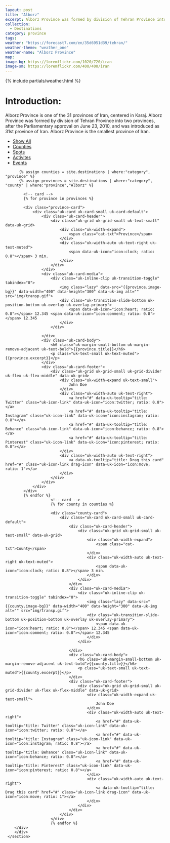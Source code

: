 ```yaml
---
layout: post
title: "Alborz"
excerpt: Alborz Province was formed by division of Tehran Province into two provinces, after the Parliamentary approval on June 23, 2010, and was introduced as 31st province of Iran. Alborz Province is the smallest province of Iran.
collection:
  - Destinations
category: province
tags:
weather: "https://forecast7.com/en/35d6951d39/tehran/"
weather-theme: "weather_one"
weather-name: "Alborz Province"
map:
image-bg: https://loremflickr.com/1020/720/iran
image-sm: https://loremflickr.com/400/400/iran
---
```

{% include partials/weather.html %}
# **Introduction:**

Alborz Province is one of the 31 provinces of Iran, centered in Karaj. Alborz Province was formed by division of Tehran Province into two provinces, after the Parliamentary approval on June 23, 2010, and was introduced as 31st province of Iran. Alborz Province is the smallest province of Iran.

<!--CARDS WRAPPER-->
<section class="uk-section uk-section-small uk-section-default uk-padding-remove-bottom" data-uk-filter="target: .js-filter">
    <div class="uk-container uk-container-expand uk-margin-large-bottom">
        <ul class="uk-subnav uk-subnav-pill">
            <li class="uk-active" data-uk-filter-control><a href="#">Show All</a></li>
            <li data-uk-filter-control=".province-card"><a href="#">Counties</a></li>
            <li data-uk-filter-control=".county-card"><a href="#">Spots</a></li>
            <li data-uk-filter-control=".city-card"><a href="#">Activites</a></li>
            <li data-uk-filter-control=".village-card"><a href="#">Events</a></li>
        </ul>
        <div class="uk-grid uk-grid-medium uk-child-width-1-2@s uk-child-width-1-3@m uk-child-width-1-4@l  uk-child-width-1-6@xl uk-grid-match js-filter" data-uk-grid="masonry: true" data-uk-sortable="handle: .drag-icon">
            
          {% assign counties = site.destinations | where:"category", "province" %}
          {% assign provinces = site.destinations | where:"category", "county" | where:"province","Alborz" %}

            <!-- card -->
            {% for province in provinces %}

            <div class="province-card">
                <div class="uk-card uk-card-small uk-card-default">
                    <div class="uk-card-header">
                        <div class="uk-grid uk-grid-small uk-text-small" data-uk-grid>
                            <div class="uk-width-expand">
                                <span class="cat-txt">Province</span>
                            </div>
                            <div class="uk-width-auto uk-text-right uk-text-muted">
                                <span data-uk-icon="icon:clock; ratio: 0.8"></span> 3 min.
                            </div>
                        </div>
                    </div>
                    <div class="uk-card-media">
                        <div class="uk-inline-clip uk-transition-toggle" tabindex="0">
                            <img class="lazy" data-src="{{province.image-bg}}" data-width="400" data-height="300" data-uk-img alt="" src="img/transp.gif">
                            <div class="uk-transition-slide-bottom uk-position-bottom uk-overlay uk-overlay-primary">
                                <span data-uk-icon="icon:heart; ratio: 0.8"></span> 12.345 <span data-uk-icon="icon:comment; ratio: 0.8"></span> 12.345
                            </div>
                        </div>
                        
                    </div>
                    <div class="uk-card-body">
                        <h6 class="uk-margin-small-bottom uk-margin-remove-adjacent uk-text-bold">{{province.title}}</h6>
                        <p class="uk-text-small uk-text-muted">{{province.excerpt}}</p>
                    </div>
                    <div class="uk-card-footer">
                        <div class="uk-grid uk-grid-small uk-grid-divider uk-flex uk-flex-middle" data-uk-grid>
                            <div class="uk-width-expand uk-text-small">
                                John Doe
                            </div>
                            <div class="uk-width-auto uk-text-right">
                                <a href="#" data-uk-tooltip="title: Twitter" class="uk-icon-link" data-uk-icon="icon:twitter; ratio: 0.8"></a>
                                <a href="#" data-uk-tooltip="title: Instagram" class="uk-icon-link" data-uk-icon="icon:instagram; ratio: 0.8"></a>
                                <a href="#" data-uk-tooltip="title: Behance" class="uk-icon-link" data-uk-icon="icon:behance; ratio: 0.8"></a>
                                <a href="#" data-uk-tooltip="title: Pinterest" class="uk-icon-link" data-uk-icon="icon:pinterest; ratio: 0.8"></a>
                            </div>
                            <div class="uk-width-auto uk-text-right">
                                <a data-uk-tooltip="title: Drag this card" href="#" class="uk-icon-link drag-icon" data-uk-icon="icon:move; ratio: 1"></a>
                            </div>
                        </div>
                    </div>
                </div>
            </div>
            {% endfor %}
                        <!-- card -->
                        {% for county in counties %}

                        <div class="county-card">
                            <div class="uk-card uk-card-small uk-card-default">
                                <div class="uk-card-header">
                                    <div class="uk-grid uk-grid-small uk-text-small" data-uk-grid>
                                        <div class="uk-width-expand">
                                            <span class="cat-txt">County</span>
                                        </div>
                                        <div class="uk-width-auto uk-text-right uk-text-muted">
                                            <span data-uk-icon="icon:clock; ratio: 0.8"></span> 3 min.
                                        </div>
                                    </div>
                                </div>
                                <div class="uk-card-media">
                                    <div class="uk-inline-clip uk-transition-toggle" tabindex="0">
                                        <img class="lazy" data-src="{{county.image-bg}}" data-width="400" data-height="300" data-uk-img alt="" src="img/transp.gif">
                                        <div class="uk-transition-slide-bottom uk-position-bottom uk-overlay uk-overlay-primary">
                                            <span data-uk-icon="icon:heart; ratio: 0.8"></span> 12.345 <span data-uk-icon="icon:comment; ratio: 0.8"></span> 12.345
                                        </div>
                                    </div>
                                    
                                </div>
                                <div class="uk-card-body">
                                    <h6 class="uk-margin-small-bottom uk-margin-remove-adjacent uk-text-bold">{{county.title}}</h6>
                                    <p class="uk-text-small uk-text-muted">{{county.excerpt}}</p>
                                </div>
                                <div class="uk-card-footer">
                                    <div class="uk-grid uk-grid-small uk-grid-divider uk-flex uk-flex-middle" data-uk-grid>
                                        <div class="uk-width-expand uk-text-small">
                                            John Doe
                                        </div>
                                        <div class="uk-width-auto uk-text-right">
                                            <a href="#" data-uk-tooltip="title: Twitter" class="uk-icon-link" data-uk-icon="icon:twitter; ratio: 0.8"></a>
                                            <a href="#" data-uk-tooltip="title: Instagram" class="uk-icon-link" data-uk-icon="icon:instagram; ratio: 0.8"></a>
                                            <a href="#" data-uk-tooltip="title: Behance" class="uk-icon-link" data-uk-icon="icon:behance; ratio: 0.8"></a>
                                            <a href="#" data-uk-tooltip="title: Pinterest" class="uk-icon-link" data-uk-icon="icon:pinterest; ratio: 0.8"></a>
                                        </div>
                                        <div class="uk-width-auto uk-text-right">
                                            <a data-uk-tooltip="title: Drag this card" href="#" class="uk-icon-link drag-icon" data-uk-icon="icon:move; ratio: 1"></a>
                                        </div>
                                    </div>
                                </div>
                            </div>
                        </div>
                        {% endfor %}
        </div>
        </div>
     </section> 

